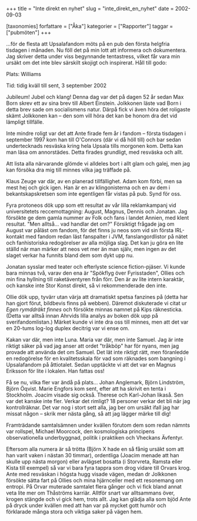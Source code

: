 +++
title = "Inte direkt en nyhet"
slug = "inte_direkt_en_nyhet"
date = 2002-09-03

[taxonomies]
forfattare = ["Åka"]
kategorier = ["Rapporter"]
taggar = ["pubmöten"]
+++

…för de flesta att Upsalafandom möts på en pub den första helgfria tisdagen i
månaden. Nu föll det på min lott att informera och dokumentera. Jag skriver
detta under viss begynnande tentastress, vilket får vara min ursäkt om det
inte blev särskilt skojigt och inspirerat. Håll till godo:

<!-- more -->

Plats: Williams

Tid: tidig kväll till sent, 3 september 2002

Jubileum! Jubel och klang! Denna dag var det på dagen 52 år sedan Max Born
skrev ett av sina brev till Albert Einstein. Jolkkonen läste vad Born i detta
brev sade om socialismens natur. Därpå fick vi även höra det roligaste skämt
Jolkkonen kan – den som vill höra det kan be honom dra det vid lämpligt
tillfälle.

Inte mindre roligt var det att Ante firade fem år i fandom – första tisdagen
i september 1997 kom han till O'Connors (där vi då höll till) och bar sedan
undertecknads resväska kring hela Upsala tills morgonen kom. Detta kan man
läsa om annorstädes. Detta firades grundligt, med resväska och allt.

Att lista alla närvarande glömde vi alldeles bort i allt glam och galej, men
jag kan försöka dra mig till minnes vilka jag träffade på.

Klaus Zeuge var där, av en planerad tillfällighet. Adam kom förbi, men sa
mest hej och gick igen. Han är en av klingonisterna och en av dem i
bekantskapskretsen som inte egentligen får vistas på pub. Synd för oss.

Fyra protoneos dök upp som ett resultat av vår lilla reklamkampanj vid
universitetets reccemottagning: August, Magnus, Dennis och Jonatan. Jag
försökte ge dem gamla nummer av Folk och fans i landet Annien, med klent
resultat. "Men alltså… vad handlar det om?" Försiktigt frågade jag om August
var påläst om fandom, för det finns ju neos som vid sin första IRL-kontakt
med fandom redan läst fanspalter i JVM, fanslangordlistor på nätet och
fanhistoriska redogörelser av alla möjliga slag. Det kan ju göra en lite
ställd när man märker att neos vet mer än man själv, men ingen av det slaget
verkar ha funnits bland dem som dykt upp nu.

Jonatan sysslar med teater och efterlyste science fiction-pjäser. Vi kunde
bara minnas två, varav den ena är "Spökflyg över Fyrisstaden", Ollies och min
fina hyllning till raketäventyren från förr. Den är av lite intern karaktär,
och kanske inte Stor Konst direkt, så vi rekommenderade den inte.

Ollie dök upp, tyvärr utan värja att dramatiskt spetsa fanzines på (detta har
han gjort förut, bildbevis finns på webben). Däremot diskuterade vi citat ur
_Egen rymddräkt finnes_ och försökte minnas namnet på Kips räknesticka.
(Detta var alltså innan Ahrvids lilla analys av boken dök upp på
sverifandomlistan.) Märket kunde vi inte dra oss till minnes, men att det var
en 20-tums log-log duplex
decitrig var vi ense om.

Kakan var där, men inte Luna. Maria var där, men inte Samuel. Jag är inte
riktigt säker på vad jag anser att ordet "tråkböp" har för nyans, men jag
provade att använda det om Samuel. Det lät inte riktigt rätt, men föranledde
en redogörelse för en kvalitetsskala för vad som räknades som bangning i
Upsalafandom på åttiotalet. Sedan upptäckte vi att det var en Magnus Eriksson
för lite i lokalen. Han fattas oss!

Få se nu, vilka fler var ändå på plats… Johan Anglemark, Björn Lindström,
Björn Öqvist. Marie Engfors kom sent, efter att ha skrivit en tenta i
Stockholm. Joacim visade sig också. Therese och Karl-Johan likaså. Sen var
det kanske inte fler. Verkar det rimligt? 18 personer verkar det bli när jag
kontrollräknar. Det var nog i stort sett alla, jag ber om ursäkt ifall jag
har missat någon – skrik mer nästa gång, så att jag lägger märke till dig!

Framträdande samtalsämnen under kvällen förutom dem som redan nämnts var
rollspel, Michael Moorcock, den kosmologiska principens observationella
underbyggnad, politik i praktiken och Vheckans Ävfentyr.

Eftersom alla numera är så trötta (Björn X hade en så fånig ursäkt som att
han varit vaken i nästan 30 timmar), ordentliga (Joacim menade att han skulle
upp nästa morgon) eller avlägset bosatta (i Storvreta, Ramsta eller Kista
till exempel) så var vi bara fyra tappra som drog vidare till Orvars krog.
Ante med resväskan i högsta hugg visade vägen, medan dr Jolkkonen försökte
sätta fart på Ollies och mina hjärnceller med ett resonemang om entropi. På
Orvar muterade samtalet flera gånger och vi fick bland annat veta lite mer om
Thåströms karriär. Alltför snart var alltsammans över, krogen stängde och vi
gick hem, trots allt. Jag kan glädja alla som bjöd Ante på dryck under
kvällen med att han var på mycket gott humör och förklarade många stora och
viktiga saker på vägen hem.
